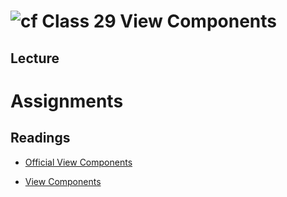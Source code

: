 # ![cf](http://i.imgur.com/7v5ASc8.png) Class 29 View Components

## Lecture



# Assignments 

## Readings
- [Official View Components](https://docs.microsoft.com/en-us/aspnet/core/mvc/views/view-components?view=aspnetcore-2.1)

- [View Components](https://blog.mariusschulz.com/2015/11/26/view-components-in-asp-net-mvc-6)

